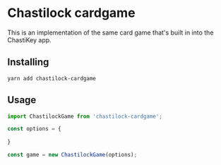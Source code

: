 # Chastilock cardgame
This is an implementation of the same card game that's built in into the ChastiKey app.

## Installing
`yarn add chastilock-cardgame`

## Usage
```javascript
import ChastilockGame from 'chastilock-cardgame';

const options = {
  
}

const game = new ChastilockGame(options);

```